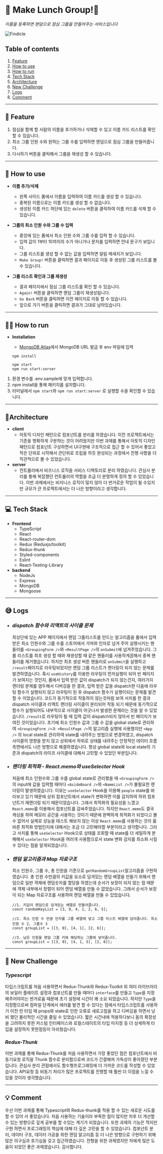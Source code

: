 # 🍚 Make Lunch Group!🍚
*이름을 등록하면 랜덤으로 점심 그룹을 만들어주는 서비스입니다*

![Findicle](/readme-assets/random-lunch-grouping.gif)

## Table of contents
1. [Feature](#feature)
2. [How to use](#how-to-use)
3. [How to run](#how-to-run)
4. [Tech Stack](#tech-stack)
5. [Architecture](#architecture)
6. [New Challenge](#new-challenge)
7. [Logs](#logs)
8. [Comment](#comment)
---
## 📌 Feature
1. 점심을 함께 할 사람의 이름을 추가하거나 삭제할 수 있고 이름 카드 리스트를 확인 할 수 있습니다.
2. 최소 그룹 인원 수와 원하는 그룹 수를 입력하면 랜덤으로 점심 그룹을 만들어줍니다.
3. 다시하기 버튼을 클릭해서 그룹을 재생성 할 수 있습니다.
---
## 🎯 How to use
- **이름 추가/삭제**
  - 왼쪽 사이드 폼에서 이름을 입력하여 이름 카드를 생성 할 수 있습니다.
  - 중복된 이름으로는 이름 카드를 생성 할 수 없습니다.
  - 생성된 이름 카드 하단에 있는 `delete` 버튼을 클릭하여 이름 카드를 삭제 할 수 있습니다.

- **그룹의 최소 인원 수와 그룹 수 입력**
  - 중앙에 있는 폼에서 최소 인원 수와 그룹 수를 입력 할 수 있습니다.
  - 입력 값이 1부터 10까지의 수가 아니거나 문자를 입력하면 안내 문구가 보입니다.
  - 그룹 리스트를 생성 할 수 없는 값을 입력하면 알림 메세지가 보입니다.
  - `Make Group!` 버튼을 클릭하면 결과 페이지로 이동 후 생성된 그룹 리스트를 볼 수 있습니다.

- **그룹 리스트 확인과 그룹 재생성**
  - 결과 페이지에서 점심 그룹 리스트를 확인 할 수 있습니다.
  - `Again!` 버튼을 클릭하면 랜덤 그룹이 재생성됩니다.
  - `Go Back` 버튼을 클릭하면 이전 페이지로 이동 할 수 있습니다.
  - 앞으로 가기 버튼을 클릭하면 결과가 그대로 남아있습니다.
---
## 🏃‍♀️ How to run
- **Installation**

  - [MongoDB Atlas](https://www.mongodb.com/cloud/atlas)에서 MongoDB URL 발급 후 env 파일에 입력

  ```
  npm install

  npm start
  npm run start:server
  ```
1. 환경 변수를 .env.sample에 맞게 입력합니다.
2. npm install을 통해 패키지를 설치합니다.
3. 터미널에서 `npm start`와 `npm run start:server` 로 실행할 수을 확인할 수 있습니다.
---
##  📐Architecture
- **client**
  - 아토믹 디자인 패턴으로 컴포넌트를 분리를 하였습니다. 이전 프로젝트에서는 기준을 명확하게 구분하는 것이 어려웠지만 이번 과제를 통해서 아토믹 디자인 패턴으로 컴포넌트 구성하면서 UI구현에 구조적으로 접근 할 수 있어서 좋았고 작은 단위로 시작해서 큰단위로 조립을 하듯 완성되는 과정에서 진행 사항을 더 직관적으로 볼 수 있었습니다.
- **server**
  - 컨트롤러에서 비즈니스 로직을 서비스 디렉토리로 분리 하였습니다. 관심사 분리를 통해 복잡했던 컨트롤러의 역할을 조금 더 분명하게 정의 할 수 있었습니다. 이번 과제에서는 비지니스 로직이 많지 않아 더 번거로운 작업이 될 수있지만 규모가 큰 프로젝트에서는 더 나은 방향이라고 생각합니다.
---
## 💻 Tech Stack
- **Frontend**
   - TypeScript
   - React
   - React-router-dom
   - Redux (Reduxjs/toolkit)
   - Redux-thunk
   - Styled-components
   - Eslint
   - React-Testing-Library
- **backend**
   - NodeJs
   - Express
   - MongoDB
   - Mongoose
---
## 😅 Logs
- ### *dispatch 함수와 리액트의 사이클 문제*
  최상단에 있는 APP 페이지에서 랜덤 그룹리스트를 만드는 알고리즘을 폼에서 입력 받은 최소 인원수와 그룹 수를 스토어에서 가져와 인자로 넘겨 주어 실행시키는 핸들러를 `<GroupingForm />`와 `<ResultPage />`의 `onSubmit`에 넘겨주었습니다. 그룹 리스트를 최초 생성 할 때와 재생성할 때 같은 핸들러를 사용하게끔해서 중복 핸들러를 제거했습니다. 하지만 최초 생성 버튼 핸들러로 `onSubmit`을 실행하고 `/result`페이지로 라우팅되었지만 랜덤 그룹 리스트가 랜더링이 되지 않는 문제를 발견하였습니다. 혹시 `useHistory`를 이용한 라우팅이 먼저실행이 되어 빈 페이지가 보여지는 것인지, 폼에서 입력 받은 값이 dispatch가 되지 않는건지, 여러가지 랜더링 문제를 염두해서 디버깅을 한 결과, 입력 받은 값을 dispatch한 다음에 라우팅 함수가 실행되지 않고 라우팅이 된 후 dispatch 함수가 실행이되는 문제를 발견 할 수 이었습니다.
  코드가 동기적으로 작동하지 않는것처럼 보여 서치를 한 결과 dispatch 사이클과 리액트 랜더링 사이클이 분리되어 작동 되기 때문에 동기적으로 함수가 실행되어도 내부적으로 사이클이 어긋나서 발생한 문제라는 것을 알 수 있었습니다. `/result`로 라우팅이 될 때 입력 값이 dispatch되지 않아서 빈 페이지가 보여진 것이었습니다.
  초기에 최소 인원수 값과 그룹 수 값을 global state로 관리하여 `<GroupingForm />과 <ResultPage />`의 알고리즘 실행에 사용했지만 `<App />` 의 local state로 관리하여 state를 내려주는 방법으로 변경하였고, dispatch 사이클의 영향을 받지 않고 상위에서 하위로 상태를 내려주는 안정적인 데이터 흐름 측면에서도 나은 방향으로 해결하였습니다.
  항상 global state와 local state의 기준과 dispatch의 라이프 사이클에 대해서 고민할 수 있었던 부분입니다.

- ### *랜더링 최적화 - React.memo와 useSelector Hook*
  처음에 최소 인원수와 그룹 수를 global state로 관리했을 때 `<GroupingForm />`의 input에 값을 입력할 때마다 `<AsideBoard />`와 `<NameList />`가 불필요한 랜더링이 발생하였습니다. 이유는 `useSelector` Hook을 이용해 `people` state를 바라보고 있기 때문에 상위 컴포넌트에서 state가 변화하면 이를 감지하여 하위 컴포넌트가 재랜더링 되기 때문이었습니다. 그래서 최적화의 필요성을 느꼈고 `React.memo`를 이용해서 컴포넌트를 감싸주었습니다. 하지만 `React.memo`도 결국 캐싱을 하여 메모리 공간을 사용하는 것이기 때문에 완벽하게 최적화가 되었다고 볼수 없어서 실제로 성능을 테스트 해보지 않는 이상 `React.memo`를 사용하는 것이 옳바른 최적화 방법인지에 대해서는 조금 더 고민해야할 부분이라고 생각합니다. 그리고 서치를 통해 `useSelector` Hook으로 상태를 조회할 때 state를 더 세밀하게 분해해서 `useSelector` Hook을 여러개 사용함으로서 state 변화 감지를 최소화 시킬 수 있다는 점을 알게되었습니다.

- ### *랜덤 알고리즘과 Map 자료구조*
  최소 인원수, 그룹 수, 총 인원을 기준으로 `getRandomGroupList`알고리즘을 구현하였습니다. 총 인원 수만큼의 키값을 요소로 담겨있는 랜덤 배열을 만들기 위해서 랜덤으로 일반 객체에 랜덤숫자를 할당을 하였는데 순서가 보장이 되지 않는 점 때문에 객체 내부에서 정렬이 되어 랜덤 배열을 만들 수 없었습니다. 그래서 순서가 보장이 되는 Map 자료구조를 사용하여 랜덤 배열을 만들 수 있었습니다.
  ```
  //1. 키값이 랜덤으로 담겨있는 배열로 만들어줍니다.
  const randomKeyList = [3, 0, 4, 1, 2, 6, 5];

  //2. 최소 인원 수 만큼 인자를 그룹 배열에 넣고 그룹 리스트 배열에 담아줍니다. 최소인원 수 2, 그룹수 3
  const groupList = [[3, 0], [4, 1], [2, 6]];

  //3. 남은 인원을 랜덤 그룹 키에 해당하는 그룹에 넣어줍니다.
  const groupList = [[3, 0], [4, 1, 5], [2, 6]];
  ```
---
## 🏹 New Challenge
### *Typescript*
타입스크립트를 처음 사용하면서 Redux-Thunk와 Redux-Toolkit 외 여러 라이브러리의 보일러 플레이트 설정과 컴포넌트를 만들 때마다  `interface`를 만들고 `Type`을 지정 해주어야히는 번거로움 때문에 초기 설정에 시간이 꽤 소요 되었습니다. 하지만 `Type`을 지정함으로써 컴파일 단계에서 에러를 발견 할 수 있다는 점에서  타입스크립트를 사용하기 이전 런 타임 때 props와 state로 인한 오류로 새로고침을 하고 디버깅을 하면서 낭비 했던 물리적인 시간을 줄일 수 있었습니다. 짧은 시간내에 적용하다보니 돔의 확장성을 고려하지 못한 커스텀 인터페이스와 로컬스테이트의 타입 미지정 등 더 상세하게 타입을 설정하지 못한점등이 아쉬웠습니다.

### *Redux-Thunk*
이번 과제를 통해 Redux-Thunk를 처음 사용하면서 가장 좋았던 점은 컴포넌트에서 비동기요청 로직을 Thunk 함수로 분리함으로써 코드가 간결해져 가독성이 좋아졌던 부분입니다. 관심사 분리 관점에서도 함수형프로그래밍에 더 가까운 코드를 작성할 수 있었습니다. API요청 등 비동기 처리가 많은 프로젝트를 진행할 때 훨씬 더 이점을 느낄 수 있을 것이라 생각했습니다.

---
## 💡 Comment
우선 이번 과제를 통해 Typescript와 Redux-thunk를 적용 할 수 있는 새로운 시도를 할 수 있어 서 좋았습니다. 처음 사용하는 기술이라 부족한 점이 많지만 차후 더 개선할 수 있는 방향으로 깊게 공부를 할 수있는 계기가 되었습니다. 또한 과제의 기능은 적지만 구현 하면서 프로그래밍의 핵심에 대해 더 깊은 고민을 할 수 있었습니다. 컴포넌트 분리, 데이터 구조, 데이터 가공을 위한 랜덤 알고리즘 등 더 나은 방향으로 구현하기 위해 많은 의구심과 호기심을 갖고 접근하였습니다. 전형을 위한 과제였지만 저에게 많은 도움이 되었던 좋은 과제였습니다. 감사합니다.
